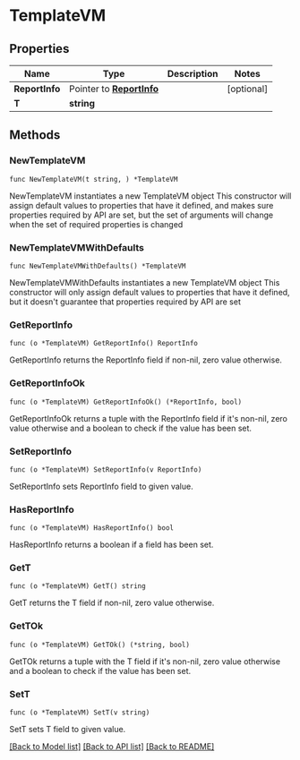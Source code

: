 # TemplateVM

## Properties

Name | Type | Description | Notes
------------ | ------------- | ------------- | -------------
**ReportInfo** | Pointer to [**ReportInfo**](ReportInfo.md) |  | [optional] 
**T** | **string** |  | 

## Methods

### NewTemplateVM

`func NewTemplateVM(t string, ) *TemplateVM`

NewTemplateVM instantiates a new TemplateVM object
This constructor will assign default values to properties that have it defined,
and makes sure properties required by API are set, but the set of arguments
will change when the set of required properties is changed

### NewTemplateVMWithDefaults

`func NewTemplateVMWithDefaults() *TemplateVM`

NewTemplateVMWithDefaults instantiates a new TemplateVM object
This constructor will only assign default values to properties that have it defined,
but it doesn't guarantee that properties required by API are set

### GetReportInfo

`func (o *TemplateVM) GetReportInfo() ReportInfo`

GetReportInfo returns the ReportInfo field if non-nil, zero value otherwise.

### GetReportInfoOk

`func (o *TemplateVM) GetReportInfoOk() (*ReportInfo, bool)`

GetReportInfoOk returns a tuple with the ReportInfo field if it's non-nil, zero value otherwise
and a boolean to check if the value has been set.

### SetReportInfo

`func (o *TemplateVM) SetReportInfo(v ReportInfo)`

SetReportInfo sets ReportInfo field to given value.

### HasReportInfo

`func (o *TemplateVM) HasReportInfo() bool`

HasReportInfo returns a boolean if a field has been set.

### GetT

`func (o *TemplateVM) GetT() string`

GetT returns the T field if non-nil, zero value otherwise.

### GetTOk

`func (o *TemplateVM) GetTOk() (*string, bool)`

GetTOk returns a tuple with the T field if it's non-nil, zero value otherwise
and a boolean to check if the value has been set.

### SetT

`func (o *TemplateVM) SetT(v string)`

SetT sets T field to given value.



[[Back to Model list]](../README.md#documentation-for-models) [[Back to API list]](../README.md#documentation-for-api-endpoints) [[Back to README]](../README.md)


